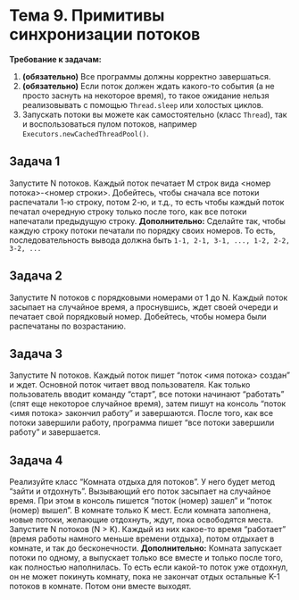 
# Тема 9. Примитивы синхронизации потоков

**Требование к задачам:**
1. **(обязательно)** Все программы должны корректно завершаться.
2. **(обязательно)** Если поток должен ждать какого-то события (а не просто заснуть на некоторое время), то такое ожидание нельзя реализовывать с помощью `Thread.sleep` или холостых циклов.
3. Запускать потоки вы можете как самостоятельно (класс `Thread`), так и воспользоваться пулом потоков, например `Executors.newCachedThreadPool()`.


## Задача 1

Запустите N потоков. Каждый поток печатает M строк вида <номер потока>-<номер строки>. Добейтесь, чтобы сначала все потоки распечатали 1-ю строку, потом 2-ю, и т.д., то есть чтобы каждый поток печатал очередную строку только после того, как все потоки напечатали предыдущую строку.
**Дополнительно:** Сделайте так, чтобы каждую строку потоки печатали по порядку своих номеров. То есть, последовательность вывода должна быть `1-1, 2-1, 3-1, ..., 1-2, 2-2, 3-2, ...`

## Задача 2

Запустите N потоков с порядковыми номерами от 1 до N. Каждый поток засыпает на случайное время, а проснувшись, ждет своей очереди и печатает свой порядковый номер. Добейтесь, чтобы номера были распечатаны по возрастанию.

## Задача 3

Запустите N потоков. Каждый поток пишет “поток <имя потока> создан” и ждет. Основной поток читает ввод пользователя. Как только пользователь вводит команду “старт”, все потоки начинают “работать” (спят еще некоторое случайное время), затем пишут на консоль “поток <имя потока> закончил работу” и завершаются. После того, как все потоки завершили работу, программа пишет “все потоки завершили работу” и завершается.

## Задача 4

Реализуйте класс “Комната отдыха для потоков”. У него будет метод “зайти и отдохнуть”. Вызывающий его поток засыпает на случайное время. При этом в консоль пишется “поток (номер) зашел” и “поток (номер) вышел”. В комнате только K мест. Если комната заполнена, новые потоки, желающие отдохнуть, ждут, пока освободятся места. Запустите N потоков (N > K). Каждый из них какое-то время “работает” (время работы намного меньше времени отдыха), потом отдыхает в комнате, и так до бесконечности.
**Дополнительно:** Комната запускает потоки по одному, а выпускает только все вместе и только после того, как полностью наполнилась. То есть если какой-то поток уже отдохнул, он не может покинуть комнату, пока не закончат отдых остальные K-1 потоков в комнате. Потом они вместе выходят.
